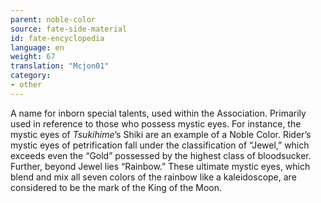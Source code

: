 ```yaml
---
parent: noble-color
source: fate-side-material
id: fate-encyclopedia
language: en
weight: 67
translation: "Mcjon01"
category:
- other
---
```


A name for inborn special talents, used within the Association.
Primarily used in reference to those who possess mystic eyes. For instance, the mystic eyes of *Tsukihime*’s Shiki are an example of a Noble Color.
Rider’s mystic eyes of petrification fall under the classification of “Jewel,” which exceeds even the “Gold” possessed by the highest class of bloodsucker.
Further, beyond Jewel lies “Rainbow.” These ultimate mystic eyes, which blend and mix all seven colors of the rainbow like a kaleidoscope, are considered to be the mark of the King of the Moon.
